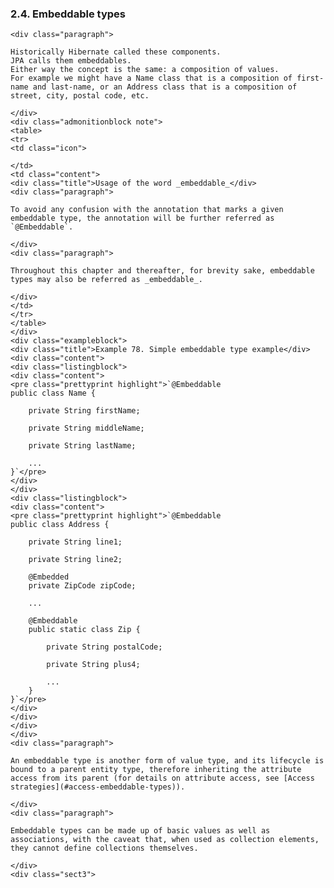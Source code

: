  ### 2.4. Embeddable types

    <div class="paragraph">

    Historically Hibernate called these components.
    JPA calls them embeddables.
    Either way the concept is the same: a composition of values.
    For example we might have a Name class that is a composition of first-name and last-name, or an Address class that is a composition of street, city, postal code, etc.

    </div>
    <div class="admonitionblock note">
    <table>
    <tr>
    <td class="icon">

    </td>
    <td class="content">
    <div class="title">Usage of the word _embeddable_</div>
    <div class="paragraph">

    To avoid any confusion with the annotation that marks a given embeddable type, the annotation will be further referred as `@Embeddable`.

    </div>
    <div class="paragraph">

    Throughout this chapter and thereafter, for brevity sake, embeddable types may also be referred as _embeddable_.

    </div>
    </td>
    </tr>
    </table>
    </div>
    <div class="exampleblock">
    <div class="title">Example 78. Simple embeddable type example</div>
    <div class="content">
    <div class="listingblock">
    <div class="content">
    <pre class="prettyprint highlight">`@Embeddable
    public class Name {

        private String firstName;

        private String middleName;

        private String lastName;

        ...
    }`</pre>
    </div>
    </div>
    <div class="listingblock">
    <div class="content">
    <pre class="prettyprint highlight">`@Embeddable
    public class Address {

        private String line1;

        private String line2;

        @Embedded
        private ZipCode zipCode;

        ...

        @Embeddable
        public static class Zip {

            private String postalCode;

            private String plus4;

            ...
        }
    }`</pre>
    </div>
    </div>
    </div>
    </div>
    <div class="paragraph">

    An embeddable type is another form of value type, and its lifecycle is bound to a parent entity type, therefore inheriting the attribute access from its parent (for details on attribute access, see [Access strategies](#access-embeddable-types)).

    </div>
    <div class="paragraph">

    Embeddable types can be made up of basic values as well as associations, with the caveat that, when used as collection elements, they cannot define collections themselves.

    </div>
    <div class="sect3">

